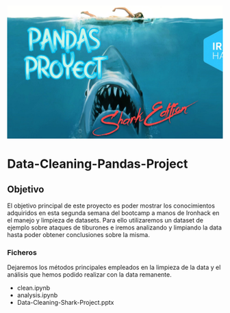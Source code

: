 ![portada](https://github.com/Carlosbasco93/Data-Cleaning-Pandas-Project/blob/main/images/Portada.jpg)

# Data-Cleaning-Pandas-Project

## Objetivo
El objetivo principal de este proyecto es poder mostrar los conocimientos adquiridos en esta segunda semana del bootcamp a manos de Ironhack en el manejo y limpieza de datasets. Para ello utilizaremos un dataset de ejemplo sobre ataques de tiburones e iremos analizando y limpiando la data hasta poder obtener conclusiones sobre la misma.

### Ficheros 
Dejaremos los métodos principales empleados en la limpieza de la data y el análisis que hemos podido realizar con la data remanente.
- clean.ipynb
- analysis.ipynb
- Data-Cleaning-Shark-Project.pptx
